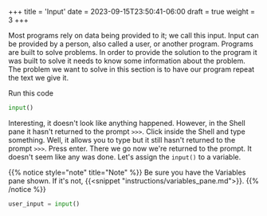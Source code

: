 +++
title = 'Input'
date = 2023-09-15T23:50:41-06:00
draft = true
weight = 3
+++

Most programs rely on data being provided to it; we call this input. Input can be provided by a person, also called a user, or another program. Programs are built to solve problems. In order to provide the solution to the program it was built to solve it needs to know some information about the problem. The problem we want to solve in this section is to have our program repeat the text we give it.

Run this code
```python
input()
```

Interesting, it doesn't look like anything happened. However, in the Shell pane it hasn't returned to the prompt `>>>`. Click inside the Shell and type something. Well, it allows you to type but it still hasn't returned to the prompt `>>>`. Press enter. There we go now we're returned to the prompt. It doesn't seem like any was done. Let's assign the `input()` to a variable.

{{% notice style="note" title="Note" %}}
Be sure you have the Variables pane shown. If it's not,
{{<snippet "instructions/variables_pane.md">}}.
{{% /notice %}}

```python
user_input = input()
```

